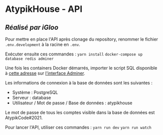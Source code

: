 # AtypikHouse - API
## _Réalisé par iGloo_

Pour mettre en place l'API après clonage du repository, renommer le fichier `.env.development` à la racine en `.env`.

Exécuter ensuite ces commandes :
`yarn install`
`docker-compose up database redis adminer`

Une fois les containers Docker démarrés, importer le script SQL disponible à [cette adresse](https://drive.google.com/file/d/1-mwI6aYEOrj7py8y8yCp2B6b5vvu0_Eq/view?usp=sharing) sur [l'interface Adminer](http://localhost:8000/?pgsql=database&username=atypikhouse&db=atypikhouse&ns=public).

Les informations de connexion à la base de données sont les suivantes :
- Système : PostgreSQL
- Serveur : database
- Utilisateur / Mot de passe / Base de données : atypikhouse

Le mot de passe de tous les comptes visible dans la base de données est AtypikCode#2021.

Pour lancer l'API, utiliser ces commandes :
`yarn run dev`
`yarn run watch`